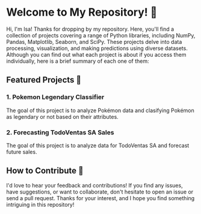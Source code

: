 # Welcome to My Repository! 🐍
Hi, I'm Isa! Thanks for dropping by my repository. 
Here, you'll find a collection of projects covering a range of Python libraries, including NumPy, Pandas, Matplotlib, Seaborn, and SciPy. These projects delve into data processing, visualization, and making predictions using diverse datasets.
Although you can find out what each project is about if you access them individually, here is a brief summary of each one of them:
## Featured Projects 🚀
### 1. Pokemon Legendary Classifier
The goal of this project is to analyze Pokémon data and clasifying Pokémon as legendary or not based on their attributes.

### 2. Forecasting TodoVentas SA Sales 
The goal of this project is to analyze data for TodoVentas SA and forecast future sales.

## How to Contribute 🤝
I'd love to hear your feedback and contributions! If you find any issues, have suggestions, or want to collaborate, don't hesitate to open an issue or send a pull request.
Thanks for your interest, and I hope you find something intriguing in this repository!
